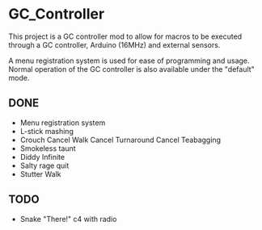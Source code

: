 # GC_Controller
This project is a GC controller mod to allow for macros to be executed through a GC controller, Arduino (16MHz) and external sensors.

A menu registration system is used for ease of programming and usage.  Normal operation of the GC controller is also available under the "default" mode.

## DONE
- Menu registration system
- L-stick mashing
- Crouch Cancel Walk Cancel Turnaround Cancel Teabagging
- Smokeless taunt
- Diddy Infinite
- Salty rage quit
- Stutter Walk

## TODO
- Snake "There!" c4 with radio

